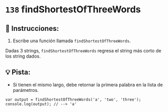 # `138` findShortestOfThreeWords

## 📝 Instrucciones:

1. Escribe una función llamada `findShortestOfThreeWords`.

Dadas 3 strings, `findShortestOfThreeWords` regresa el string más corto de los string dados.

## :bulb: Pista:

* Si tienen el mismo largo, debe retornar la primera palabra en la lista de parámetros.

```Js
var output = findShortestOfThreeWords('a', 'two', 'three');
console.log(output); // --> 'a'
```